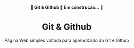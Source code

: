 

<h4 align="center"> 
	🚧  Git & Github 🚀 Em construção...  🚧
</h4>
<h1 align="center">Git & Github</h1>

<p align="center">Página Web simples voltada para aprendizado do Git e Github</p>


